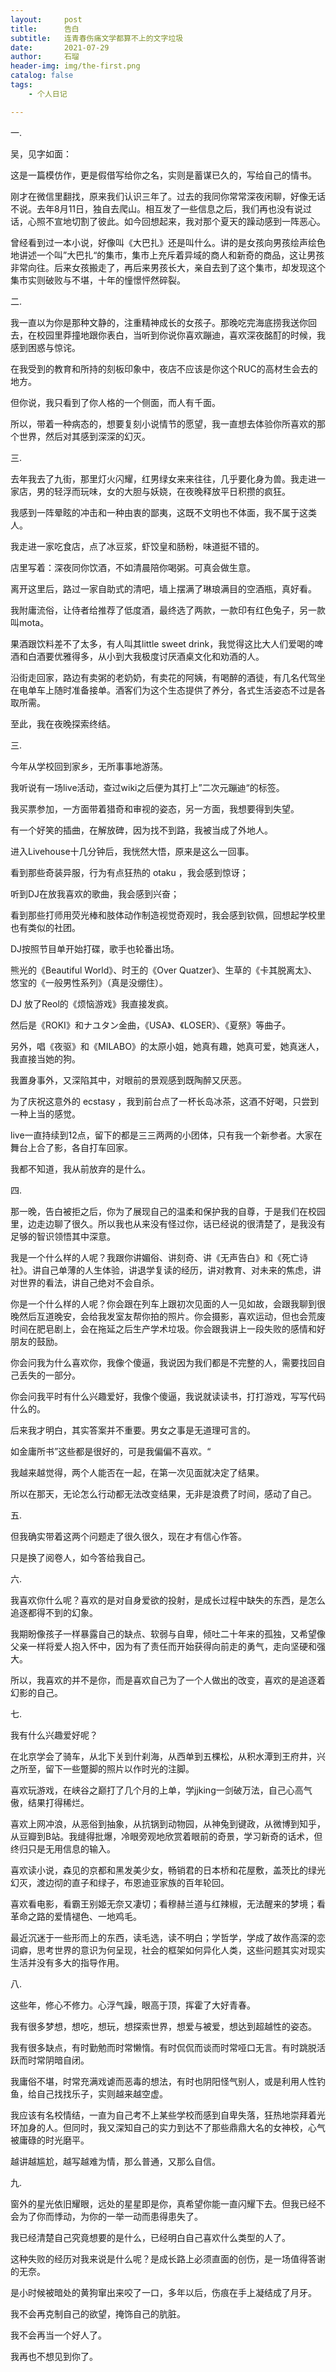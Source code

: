 ```yaml
---
layout:     post
title:      告白
subtitle:   连青春伤痛文学都算不上的文字垃圾
date:       2021-07-29
author:     石瑠
header-img: img/the-first.png
catalog: false
tags:
    - 个人日记

---
```


一.

吴，见字如面：

这是一篇模仿作，更是假借写给你之名，实则是蓄谋已久的，写给自己的情书。

刚才在微信里翻找，原来我们认识三年了。过去的我同你常常深夜闲聊，好像无话不说。去年8月11日，独自去爬山。相互发了一些信息之后，我们再也没有说过话，心照不宣地切割了彼此。如今回想起来，我对那个夏天的躁动感到一阵恶心。

曾经看到过一本小说，好像叫《大巴扎》还是叫什么。讲的是女孩向男孩绘声绘色地讲述一个叫”大巴扎“的集市，集市上充斥着异域的商人和新奇的商品，这让男孩非常向往。后来女孩搬走了，再后来男孩长大，亲自去到了这个集市，却发现这个集市实则破败与不堪，十年的憧憬怦然碎裂。


二. 

我一直以为你是那种文静的，注重精神成长的女孩子。那晚吃完海底捞我送你回去，在校园里莽撞地跟你表白，当听到你说你喜欢蹦迪，喜欢深夜酩酊的时候，我感到困惑与惊诧。

在我受到的教育和所持的刻板印象中，夜店不应该是你这个RUC的高材生会去的地方。

但你说，我只看到了你人格的一个侧面，而人有千面。

所以，带着一种病态的，想要复刻小说情节的愿望，我一直想去体验你所喜欢的那个世界，然后对其感到深深的幻灭。

三.

去年我去了九街，那里灯火闪耀，红男绿女来来往往，几乎要化身为兽。我走进一家店，男的轻浮而玩味，女的大胆与妖娆，在夜晚释放平日积攒的疯狂。

我感到一阵晕眩的冲击和一种由衷的鄙夷，这既不文明也不体面，我不属于这类人。

我走进一家吃食店，点了冰豆浆，虾饺皇和肠粉，味道挺不错的。

店里写着：深夜同你饮酒，不如清晨陪你喝粥。可真会做生意。

离开这里后，路过一家自助式的清吧，墙上摆满了琳琅满目的空酒瓶，真好看。

我附庸流俗，让侍者给推荐了低度酒，最终选了两款，一款印有红色兔子，另一款叫mota。

果酒跟饮料差不了太多，有人叫其little sweet drink，我觉得这比大人们爱喝的啤酒和白酒要优雅得多，从小到大我极度讨厌酒桌文化和劝酒的人。

沿街走回家，路边有卖粥的老奶奶，有卖花的阿姨，有喝醉的酒徒，有几名代驾坐在电单车上随时准备接单。酒客们为这个生态提供了养分，各式生活姿态不过是各取所需。

至此，我在夜晚探索终结。

三.

今年从学校回到家乡，无所事事地游荡。

我听说有一场live活动，查过wiki之后便为其打上”二次元蹦迪“的标签。

我买票参加，一方面带着猎奇和审视的姿态，另一方面，我想要得到失望。

有一个好笑的插曲，在解放碑，因为找不到路，我被当成了外地人。


进入Livehouse十几分钟后，我恍然大悟，原来是这么一回事。

看到那些奇装异服，行为有点狂热的 otaku ，我会感到惊讶；

听到DJ在放我喜欢的歌曲，我会感到兴奋；

看到那些打师用荧光棒和肢体动作制造视觉奇观时，我会感到钦佩，回想起学校里也有类似的社团。

DJ按照节目单开始打碟，歌手也轮番出场。

熊光的《Beautiful World》、时王的《Over Quatzer》、生草的《卡其脱离太》、悠宝的《一般男性系列》（真是没绷住）。

DJ 放了Reol的《烦恼游戏》我直接发疯。

然后是《ROKI》和ナユタン金曲，《USA》、《LOSER》、《夏祭》等曲子。

另外，唱《夜驱》和《MILABO》的太原小姐，她真有趣，她真可爱，她真迷人，我直接当她的狗。

我置身事外，又深陷其中，对眼前的景观感到既陶醉又厌恶。

为了庆祝这意外的 ecstasy ，我到前台点了一杯长岛冰茶，这酒不好喝，只尝到一种上当的感觉。

live一直持续到12点，留下的都是三三两两的小团体，只有我一个新参者。大家在舞台上合了影，各自打车回家。

我都不知道，我从前放弃的是什么。

四. 

那一晚，告白被拒之后，你为了展现自己的温柔和保护我的自尊，于是我们在校园里，边走边聊了很久。所以我也从来没有怪过你，话已经说的很清楚了，是我没有足够的智识领悟其中深意。

我是一个什么样的人呢？我跟你讲媚俗、讲刻奇、讲《无声告白》和《死亡诗社》。讲自己单薄的人生体验，讲退学复读的经历，讲对教育、对未来的焦虑，讲对世界的看法，讲自己绝对不会自杀。

你是一个什么样的人呢？你会跟在列车上跟初次见面的人一见如故，会跟我聊到很晚然后互道晚安，会给我发室友帮你拍的照片。你会摄影，喜欢运动，但也会荒废时间在肥皂剧上，会在拖延之后生产学术垃圾。你会跟我讲上一段失败的感情和好朋友的鼓励。

你会问我为什么喜欢你，我像个傻逼，我说因为我们都是不完整的人，需要找回自己丢失的一部分。

你会问我平时有什么兴趣爱好，我像个傻逼，我说就读读书，打打游戏，写写代码什么的。

后来我才明白，其实答案并不重要。男女之事是无道理可言的。

如金庸所书”这些都是很好的，可是我偏偏不喜欢。“

我越来越觉得，两个人能否在一起，在第一次见面就决定了结果。

所以在那天，无论怎么行动都无法改变结果，无非是浪费了时间，感动了自己。

五.

但我确实带着这两个问题走了很久很久，现在才有信心作答。

只是换了阅卷人，如今答给我自己。

六.

我喜欢你什么呢？喜欢的是对自身爱欲的投射，是成长过程中缺失的东西，是怎么追逐都得不到的幻象。

我期盼像孩子一样暴露自己的缺点、软弱与自卑，倾吐二十年来的孤独，又希望像父亲一样将爱人抱入怀中，因为有了责任而开始获得向前走的勇气，走向坚硬和强大。

所以，我喜欢的并不是你，而是喜欢自己为了一个人做出的改变，喜欢的是追逐着幻影的自己。

七.

我有什么兴趣爱好呢？

在北京学会了骑车，从北下关到什刹海，从西单到五棵松，从积水潭到王府井，兴之所至，留下一些蹩脚的照片以作时光的注脚。

喜欢玩游戏，在峡谷之巅打了几个月的上单，学jjking一剑破万法，自己心高气傲，结果打得稀烂。

喜欢上网冲浪，从恶俗到抽象，从抗锅到动物园，从神兔到键政，从微博到知乎，从豆瓣到B站。我缝得批爆，冷眼旁观地欣赏着眼前的奇景，学习新奇的话术，但终归只是无用信息的输入。

喜欢读小说，森见的京都和黑发美少女，畅销君的日本桥和花屋敷，盖茨比的绿光幻灭，渡边彻的直子和绿子，布恩迪亚家族的百年轮回。

喜欢看电影，看霸王别姬无奈又凄切；看穆赫兰道与红辣椒，无法醒来的梦境；看革命之路的爱情褪色、一地鸡毛。

最近沉迷于一些形而上的东西，读毛选，读不明白；学哲学，学成了故作高深的恋词癖，思考世界的意识为何呈现，社会的框架如何异化人类，这些问题其实对现实生活并没有多大的指导作用。

八. 

这些年，修心不修力。心浮气躁，眼高于顶，挥霍了大好青春。

我有很多梦想，想吃，想玩，想探索世界，想爱与被爱，想达到超越性的姿态。

我有很多缺点，有时勤勉而时常懒惰。有时侃侃而谈而时常哑口无言。有时跳脱活跃而时常阴暗自闭。

我庸俗不堪，时常充满戏谑而恶毒的想法，有时也阴阳怪气别人，或是利用人性钓鱼，给自己找找乐子，实则越来越空虚。

我应该有名校情结，一直为自己考不上某些学校而感到自卑失落，狂热地崇拜着光环加身的人。但同时，我又深知自己的实力到达不了那些鼎鼎大名的女神校，心气被庸碌的时光磨平。

越讲越尴尬，越写越难为情，那么普通，又那么自信。

九.

窗外的星光依旧耀眼，远处的星星即是你，真希望你能一直闪耀下去。但我已经不会为了你而悸动，为你的一举一动而患得患失了。

我已经清楚自己究竟想要的是什么，已经明白自己喜欢什么类型的人了。

这种失败的经历对我来说是什么呢？是成长路上必须直面的创伤，是一场值得答谢的无奈。

是小时候被暗处的黄狗窜出来咬了一口，多年以后，伤痕在手上凝结成了月牙。

我不会再克制自己的欲望，掩饰自己的肮脏。

我不会再当一个好人了。

我再也不想见到你了。

